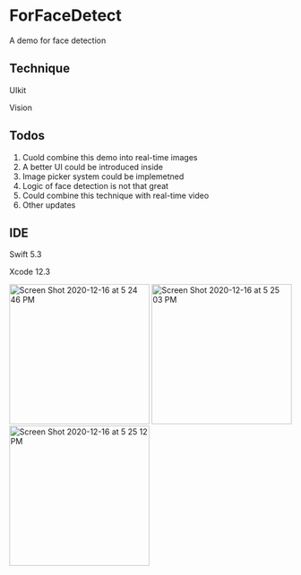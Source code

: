 # ForFaceDetect
A demo for face detection

## Technique
UIkit

Vision

## Todos
1. Cuold combine this demo into real-time images
2. A better UI could be introduced inside
3. Image picker system could be implemetned
4. Logic of face detection is not that great
5. Could combine this technique with real-time video
6. Other updates
## IDE
Swift 5.3

Xcode 12.3


<img width="250" alt="Screen Shot 2020-12-16 at 5 24 46 PM" src="https://user-images.githubusercontent.com/63318597/102414459-97ed8e00-3fc4-11eb-8af7-64cb24ed7340.png">
<img width="250" alt="Screen Shot 2020-12-16 at 5 25 03 PM" src="https://user-images.githubusercontent.com/63318597/102414467-9c19ab80-3fc4-11eb-997b-a9e8bd82d68b.png">
<img width="250" alt="Screen Shot 2020-12-16 at 5 25 12 PM" src="https://user-images.githubusercontent.com/63318597/102414480-a0de5f80-3fc4-11eb-8128-78fd5d335e57.png">
